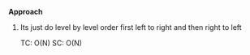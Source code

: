 **Approach**

1) Its just do level by level order first left to right and then right to left


    TC: O(N)
    SC: O(N)